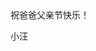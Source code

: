 <!DOCTYPE html>
<html lang="en">
<head>
    <meta charset="UTF-8">
    <title>父亲节快乐</title>



</head>祝爸爸父亲节快乐！
<body>
             <P>              小汪<P/>
             <P>          <img src=""/>
            </body>
              </html>
